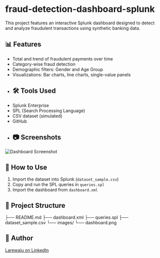 # fraud-detection-dashboard-splunk
This project features an interactive Splunk dashboard designed to detect and analyze fraudulent transactions using synthetic banking data.

## 📊 Features
- Total and trend of fraudulent payments over time
- Category-wise fraud detection
- Demographic filters: Gender and Age Group
- Visualizations: Bar charts, line charts, single-value panels
- ## 🛠️ Tools Used
- Splunk Enterprise
- SPL (Search Processing Language)
- CSV dataset (simulated)
- GitHub
- ## 📷 Screenshots
![Dashboard Screenshot](images/dashboard.png)
## 🚀 How to Use
1. Import the dataset into Splunk (`dataset_sample.csv`)
2. Copy and run the SPL queries in `queries.spl`
3. Import the dashboard from `dashboard.xml`
## 📁 Project Structure
├── README.md
├── dashboard.xml
├── queries.spl
├── dataset_sample.csv
└── images/
└── dashboard.png

## 👤 Author
[Larewaju on LinkedIn](https://www.linkedin.com/in/larewaju)

